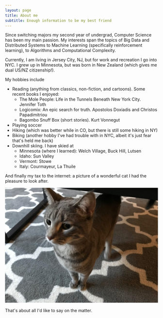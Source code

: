 ```yaml
---
layout: page
title: About me
subtitle: Enough information to be my best friend
---
```


Since switching majors my second year of undergrad, Computer Science
has been my main passion. My interests span the topics of Big Data and
Distributed Systems to Machine Learning (specifically reinforcement learning),
to Algorithms and Computational Complexity.

Currently, I am living in Jersey City, NJ, but for work and recreation I go
into NYC. I grew up in Minnesota, but was born in New Zealand (which gives me
dual US/NZ citizenship!).

My hobbies include
- Reading (anything from classics, non-fiction, and cartoons). Some recent books I enjoyed:
    - The Mole People: Life in the Tunnels Beneath New York City. Jennifer Toth
    - Logicomix: An epic search for truth. Apostolos Doxiadis and Christos Papadimitriou
    - Bagombo Snuff Box (short stories). Kurt Vonnegut
- Playing soccer
- Hiking (which was better while in CO, but there is still some hiking in NY)
- Biking (another hobby I've had trouble with in NYC, albeit it's just fear that's held me back)
- Downhill skiing. I have skied at
    - Minnesota (where I learned): Welch Village, Buck Hill, Lutsen
    - Idaho: Sun Valley
    - Vermont: Stowe
    - Italy: Courmayeur, La Thuile

And finally my tax to the internet: a picture of a wonderful cat I had the pleasure to 
look after.

![Lexi](./img/lexi.jpg)



That's about all I'd like to say on the matter.
